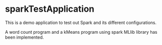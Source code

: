 # sparkTestApplication

This is a demo application to test out Spark and its different configurations.

A word count program and a kMeans program using spark MLlib library has been implemented.
